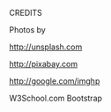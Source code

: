 CREDITS

Photos by 

http://unsplash.com

http://pixabay.com

http://google.com/imghp

W3School.com
Bootstrap
